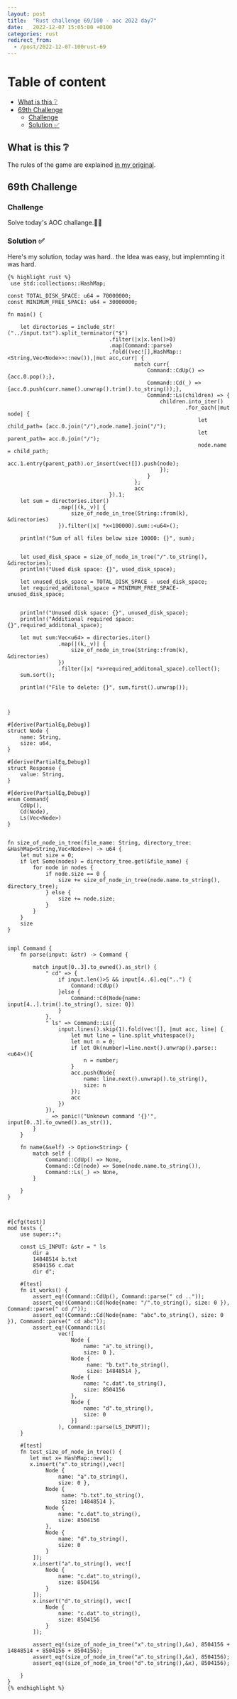 ```yaml
---
layout: post
title:  "Rust challenge 69/100 - aoc 2022 day7"
date:   2022-12-07 15:05:00 +0100
categories: rust
redirect_from:
  - /post/2022-12-07-100rust-69
---
```



#  Table of content
<!-- MarkdownTOC autolink="true" -->

- [What is this :grey_question:](#what-is-this-grey_question)
- [69th Challenge](#69th-challenge)
    - [Challenge](#challenge)
    - [Solution :white_check_mark:](#solution-white_check_mark)

<!-- /MarkdownTOC -->

## What is this :grey_question: 

The rules of the game are explained [in my original](https://maebli.github.io/rust/2021/10/18/100rust.html). 

## 69th Challenge
### Challenge

Solve today's AOC challange.🎅🦀

### Solution :white_check_mark:

Here's my solution, today was hard.. the Idea was easy, but implemnting it was hard. 

    {% highlight rust %}
     use std::collections::HashMap;

    const TOTAL_DISK_SPACE: u64 = 70000000;
    const MINIMUM_FREE_SPACE: u64 = 30000000;

    fn main() {

        let directories = include_str!("../input.txt").split_terminator("$")
                                    .filter(|x|x.len()>0)
                                    .map(Command::parse)
                                    .fold((vec![],HashMap::<String,Vec<Node>>::new()),|mut acc,curr| {
                                            match curr{
                                                Command::CdUp() => {acc.0.pop();},
                                                Command::Cd(_) => {acc.0.push(curr.name().unwrap().trim().to_string());},
                                                Command::Ls(children) => {
                                                    children.into_iter()
                                                            .for_each(|mut node| {
                                                                let child_path= [acc.0.join("/"),node.name].join("/");
                                                                let parent_path= acc.0.join("/");
                                                                node.name = child_path;
                                                                acc.1.entry(parent_path).or_insert(vec![]).push(node);
                                                    });
                                                }
                                            };
                                            acc
                                    }).1;
        let sum = directories.iter()
                    .map(|(k,_v)| {
                        size_of_node_in_tree(String::from(k), &directories)
                    }).filter(|x| *x<100000).sum::<u64>();

        println!("Sum of all files below size 10000: {}", sum);


        let used_disk_space = size_of_node_in_tree("/".to_string(), &directories);
        println!("Used disk space: {}", used_disk_space);

        let unused_disk_space = TOTAL_DISK_SPACE - used_disk_space;
        let required_additonal_space = MINIMUM_FREE_SPACE-unused_disk_space;
                                             

        println!("Unused disk space: {}", unused_disk_space);
        println!("Additional required space: {}",required_additonal_space);

        let mut sum:Vec<u64> = directories.iter()
                    .map(|(k,_v)| {
                        size_of_node_in_tree(String::from(k), &directories)
                    })
                    .filter(|x| *x>required_additonal_space).collect();
        sum.sort();
        
        println!("File to delete: {}", sum.first().unwrap());



    }

    #[derive(PartialEq,Debug)]
    struct Node {
        name: String,
        size: u64,
    }

    #[derive(PartialEq,Debug)]
    struct Response {
        value: String,
    }

    #[derive(PartialEq,Debug)]
    enum Command{
        CdUp(),
        Cd(Node),
        Ls(Vec<Node>)
    }


    fn size_of_node_in_tree(file_name: String, directory_tree: &HashMap<String,Vec<Node>>) -> u64 {
        let mut size = 0;
        if let Some(nodes) = directory_tree.get(&file_name) {
            for node in nodes {
                if node.size == 0 {
                    size += size_of_node_in_tree(node.name.to_string(), directory_tree);
                } else {
                    size += node.size;
                }
            }
        }
        size
    }


    impl Command {
        fn parse(input: &str) -> Command {

            match input[0..3].to_owned().as_str() {
                " cd" => {
                    if input.len()>5 && input[4..6].eq("..") {
                        Command::CdUp()
                    }else {
                        Command::Cd(Node{name: input[4..].trim().to_string(), size: 0})
                    }
                },
                " ls" => Command::Ls({
                    input.lines().skip(1).fold(vec![], |mut acc, line| {
                        let mut line = line.split_whitespace();
                        let mut n = 0;
                        if let Ok(number)=line.next().unwrap().parse::<u64>(){
                            n = number;
                        }
                        acc.push(Node{
                            name: line.next().unwrap().to_string(), 
                            size: n
                        });
                        acc
                    })
                }),
                _ => panic!("Unknown command '{}'", input[0..3].to_owned().as_str()),
            }
        }

        fn name(&self) -> Option<String> {
            match self {
                Command::CdUp() => None,
                Command::Cd(node) => Some(node.name.to_string()),
                Command::Ls(_) => None,
            }
            
        }
    }



    #[cfg(test)]
    mod tests {
        use super::*;

        const LS_INPUT: &str = " ls
            dir a
            14848514 b.txt
            8504156 c.dat
            dir d";
        
        #[test]
        fn it_works() {
            assert_eq!(Command::CdUp(), Command::parse(" cd .."));
            assert_eq!(Command::Cd(Node{name: "/".to_string(), size: 0 }), Command::parse(" cd /"));
            assert_eq!(Command::Cd(Node{name: "abc".to_string(), size: 0 }), Command::parse(" cd abc"));
            assert_eq!(Command::Ls(
                    vec![
                        Node { 
                            name: "a".to_string(), 
                            size: 0 }, 
                        Node {
                             name: "b.txt".to_string(), 
                             size: 14848514 },
                        Node { 
                            name: "c.dat".to_string(),  
                            size: 8504156 
                        }, 
                        Node {
                            name: "d".to_string(), 
                            size: 0 
                        }]
                    ), Command::parse(LS_INPUT));
        }

        #[test]
        fn test_size_of_node_in_tree() {
           let mut x= HashMap::new();
           x.insert("x".to_string(),vec![
                Node { 
                    name: "a".to_string(), 
                    size: 0 }, 
                Node {
                     name: "b.txt".to_string(), 
                     size: 14848514 },
                Node { 
                    name: "c.dat".to_string(),  
                    size: 8504156 
                }, 
                Node {
                    name: "d".to_string(), 
                    size: 0 
                }
            ]);
            x.insert("a".to_string(), vec![
                Node { 
                    name: "c.dat".to_string(),  
                    size: 8504156 
                }
            ]);
            x.insert("d".to_string(), vec![
                Node { 
                    name: "c.dat".to_string(),  
                    size: 8504156 
                }
            ]);

            assert_eq!(size_of_node_in_tree("x".to_string(),&x), 8504156 + 14848514 + 8504156 + 8504156);
            assert_eq!(size_of_node_in_tree("a".to_string(),&x), 8504156);
            assert_eq!(size_of_node_in_tree("d".to_string(),&x), 8504156);

        }
    }
    {% endhighlight %}
